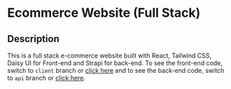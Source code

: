 # Ecommerce Website (Full Stack)

## Description
This is a full stack e-commerce website built with React, Tailwind CSS, Daisy UI for Front-end and Strapi for back-end. To see the front-end code, switch to `client` branch or [click here](https://github.com/Sduttt/ecommerce-reactStrapi/tree/client) and to see the back-end code, switch to `api` branch or [click here](https://github.com/Sduttt/ecommerce-reactStrapi/tree/api).